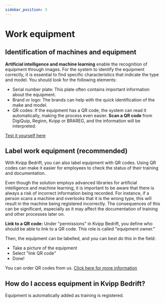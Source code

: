 ```yaml
---
sidebar_position: 3
---
```

# Work equipment
## Identification of machines and equipment

**Artificial intelligence and machine learning** enable the recognition of equipment through images. For the system to identify the equipment correctly, it is essential to find specific characteristics that indicate the type and model. You should look for the following elements:

+ Serial number plate: This plate often contains important information about the equipment.
+ Brand or logo: The brands can help with the quick identification of the make and model.
+ QR codes: If the equipment has a QR code, the system can read it automatically, making the process even easier. **Scan a QR code** from DigiQuip, Reginn, Kvipp or BRAREG, and the information will be interpreted.

[Test it yourself here](https://kvipp.it)

## Label work equipment (recommended)
With Kvipp Bedrift, you can also label equipment with QR codes. Using QR codes can make it easier for employees to check the status of their training and documentation.

Even though the solution employs advanced libraries for artificial intelligence and machine learning, it is important to be aware that there is always a risk of incorrect information being recorded. For instance, if a person scans a machine and overlooks that it is the wrong type, this will result in the machine being registered incorrectly. The consequences of this can be significant, especially as it may affect the documentation of training and other processes later on.

**Link to a QR code:**
Under "permissions" in Kvipp Bedrift, you define who should be able to link to a QR code. This role is called "equipment owner."

Then, the equipment can be labelled, and you can best do this in the field:
+ Take a picture of the equipment
+ Select "link QR code"
+ Done!

You can order QR codes from us. [Click here for more information](https://digiquip.no/docs/prices/detailed-price-list)

## How do I access equipment in Kvipp Bedrift?
Equipment is automatically added as training is registered.